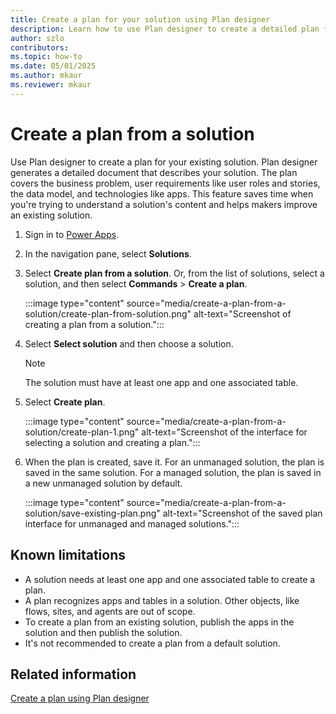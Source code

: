 ```yaml
---  
title: Create a plan for your solution using Plan designer  
description: Learn how to use Plan designer to create a detailed plan for your existing solution, including business problems, user requirements, data models, and technology stacks.  
author: szlo  
contributors:  
ms.topic: how-to  
ms.date: 05/01/2025  
ms.author: mkaur  
ms.reviewer: mkaur  
---  
```


# Create a plan from a solution

Use Plan designer to create a plan for your existing solution. Plan designer generates a detailed document that describes your solution. The plan covers the business problem, user requirements like user roles and stories, the data model, and technologies like apps. This feature saves time when you're trying to understand a solution's content and helps makers improve an existing solution.

1. Sign in to [Power Apps](https://make.powerapps.com).
1. In the navigation pane, select **Solutions**.
1. Select **Create plan from a solution**. Or, from the list of solutions, select a solution, and then select **Commands** > **Create a plan**.

    :::image type="content" source="media/create-a-plan-from-a-solution/create-plan-from-solution.png" alt-text="Screenshot of creating a plan from a solution.":::

1. Select **Select solution** and then choose a solution.
    
    > [!NOTE]  
    > The solution must have at least one app and one associated table.  

1. Select **Create plan**.

    :::image type="content" source="media/create-a-plan-from-a-solution/create-plan-1.png" alt-text="Screenshot of the interface for selecting a solution and creating a plan.":::

1. When the plan is created, save it. For an unmanaged solution, the plan is saved in the same solution. For a managed solution, the plan is saved in a new unmanaged solution by default.

    :::image type="content" source="media/create-a-plan-from-a-solution/save-existing-plan.png" alt-text="Screenshot of the saved plan interface for unmanaged and managed solutions.":::

## Known limitations

- A solution needs at least one app and one associated table to create a plan.
- A plan recognizes apps and tables in a solution. Other objects, like flows, sites, and agents are out of scope.
- To create a plan from an existing solution, publish the apps in the solution and then publish the solution.
- It's not recommended to create a plan from a default solution.

## Related information

[Create a plan using Plan designer](create-plan.md)
